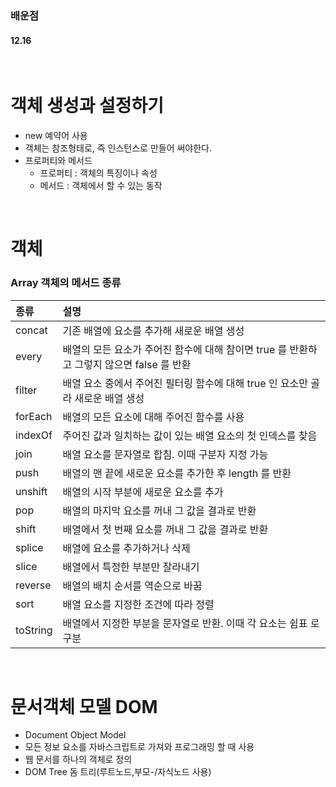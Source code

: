 ### 배운점

#### 12.16

<br>

# 객체 생성과 설정하기
- new 예약어 사용
- 객체는 참조형태로, 즉 인스턴스로 만들어 써야한다.
- 프로퍼티와 메서드
    - 프로퍼티 : 객체의 특징이나 속성
    - 메서드 : 객체에서 할 수 있는 동작

<br>

# 객체
### Array 객체의 메서드 종류 

|종류|설명|
|:--|:--|
|concat|기존 배열에 요소를 추가해 새로운 배열 생성|
|every|배열의 모든 요소가 주어진 함수에 대해 참이면 true 를 반환하고 그렇지 않으면 false 를 반환|
|filter|배열 요소 중에서 주어진 필터링 함수에 대해 true 인 요소만 골라 새로운 배열 생성|
|forEach|배열의 모든 요소에 대해 주어진 함수를 사용|
|indexOf|주어진 값과 일치하는 값이 있는 배열 요소의 첫 인덱스를 찾음|
|join|배열 요소를 문자열로 합침. 이때 구분자 지정 가능|
|push|배열의 맨 끝에 새로운 요소를 추가한 후 length 를 반환|
|unshift|배열의 시작 부분에 새로운 요소를 추가|
|pop|배열의 마지막 요소를 꺼내 그 값을 결과로 반환|
|shift|배열에서 첫 번째 요소를 꺼내 그 값을 결과로 반환|
|splice|배열에 요소를 추가하거나 삭제|
|slice|배열에서 특정한 부분만 잘라내기|
|reverse|배열의 배치 순서를 역순으로 바꿈|
|sort|배열 요소를 지정한 조건에 따라 정렬|
|toString|배열에서 지정한 부분을 문자열로 반환. 이때 각 요소는 쉼표 로 구분|


<br>

# 문서객체 모델 DOM
 - Document Object Model
 - 모든 정보 요소를 자바스크립트로 가져와 프로그래밍 할 때 사용
 - 웹 문서를 하나의 객체로 정의
 - DOM Tree 돔 트리(루트노드,부모-/자식노드 사용)

